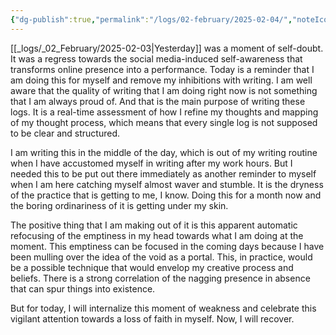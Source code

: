 ```yaml
---
{"dg-publish":true,"permalink":"/logs/02-february/2025-02-04/","noteIcon":"","created":"2025-04-02"}
---
```


[[_logs/_02_February/2025-02-03\|Yesterday]] was a moment of self-doubt. It was a regress towards the social media-induced self-awareness that transforms online presence into a performance. Today is a reminder that I am doing this for myself and remove my inhibitions with writing. I am well aware that the quality of writing that I am doing right now is not something that I am always proud of. And that is the main purpose of writing these logs. It is a real-time assessment of how I refine my thoughts and mapping of my thought process, which means that every single log is not supposed to be clear and structured.

I am writing this in the middle of the day, which is out of my writing routine when I have accustomed myself in writing after my work hours. But I needed this to be put out there immediately as another reminder to myself when I am here catching myself almost waver and stumble. It is the dryness of the practice that is getting to me, I know. Doing this for a month now and the boring ordinariness of it is getting under my skin.

The positive thing that I am making out of it is this apparent automatic refocusing of the emptiness in my head towards what I am doing at the moment. This emptiness can be focused in the coming days because I have been mulling over the idea of the void as a portal. This, in practice, would be a possible technique that would envelop my creative process and beliefs. There is a strong correlation of the nagging presence in absence that can spur things into existence. 

But for today, I will internalize this moment of weakness and celebrate this vigilant attention towards a loss of faith in myself. Now, I will recover.